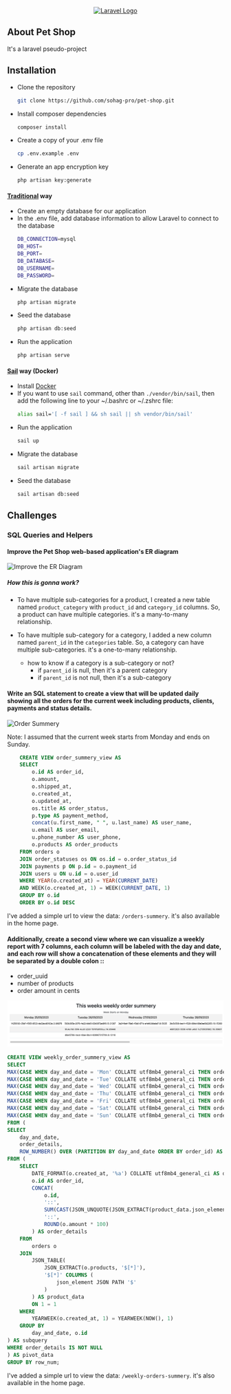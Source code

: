 <p align="center"><a href="https://laravel.com" target="_blank"><img src="https://raw.githubusercontent.com/laravel/art/master/logo-lockup/5%20SVG/2%20CMYK/1%20Full%20Color/laravel-logolockup-cmyk-red.svg" width="400" alt="Laravel Logo"></a></p>

## About Pet Shop

It's a laravel pseudo-project

## Installation

- Clone the repository
    ```bash
    git clone https://github.com/sohag-pro/pet-shop.git
    ```
- Install composer dependencies
    ```bash
    composer install
    ```
- Create a copy of your .env file
    ```bash
    cp .env.example .env
    ```
- Generate an app encryption key
    ```bash
    php artisan key:generate
    ```

#### [Traditional](https://laravel.com/docs/10.x#your-first-laravel-project) way
- Create an empty database for our application
- In the .env file, add database information to allow Laravel to connect to the database
    ```bash
    DB_CONNECTION=mysql
    DB_HOST=
    DB_PORT=
    DB_DATABASE=
    DB_USERNAME=
    DB_PASSWORD=
    ```
- Migrate the database
    ```bash
    php artisan migrate
    ```
- Seed the database
    ```bash
    php artisan db:seed
    ```
- Run the application
    ```bash
    php artisan serve
   ```
#### [Sail](https://laravel.com/docs/10.x/sail) way (Docker)
- Install [Docker](https://docs.docker.com/get-docker/)
- If you want to use `sail` command, other than `./vendor/bin/sail`, then add the following line to your ~/.bashrc or ~/.zshrc file:
    ```bash
    alias sail='[ -f sail ] && sh sail || sh vendor/bin/sail'
    ```
- Run the application
    ```bash
    sail up
    ```
- Migrate the database
    ```bash
    sail artisan migrate
    ```
- Seed the database
    ```bash
    sail artisan db:seed
    ```

## Challenges
### SQL Queries and Helpers

#### Improve the Pet Shop web-based application's ER diagram
![Improve the ER Diagram](https://raw.githubusercontent.com/sohag-pro/pet-shop/main/er_product_feature_update.jpg)
##### How this is gonna work?
- To have multiple sub-categories for a product, I created a new table named `product_category` with `product_id` and `category_id` columns. So, a product can have multiple categories. it's a many-to-many relationship.

- To have multiple sub-category for a category, I added a new column named `parent_id` in the `categories` table. So, a category can have multiple sub-categories. it's a one-to-many relationship.    
    -  how to know if a category is a sub-category or not? 
        - if `parent_id` is null, then it's a parent category
        - if `parent_id` is not null, then it's a sub-category


#### Write an SQL statement to create a view that will be updated daily showing all the orders for the current week including products, clients, payments and status details.

![Order Summery](https://raw.githubusercontent.com/sohag-pro/pet-shop/main/order_summery.jpg)

Note: I assumed that the current week starts from Monday and ends on Sunday.

```sql
    CREATE VIEW order_summery_view AS
    SELECT
        o.id AS order_id,
        o.amount,
        o.shipped_at,
        o.created_at,
        o.updated_at,
        os.title AS order_status,
        p.type AS payment_method,
        concat(u.first_name, " ", u.last_name) AS user_name,
        u.email AS user_email,
        u.phone_number AS user_phone,
        o.products AS order_products 
    FROM orders o
    JOIN order_statuses os ON os.id = o.order_status_id
    JOIN payments p ON p.id = o.payment_id
    JOIN users u ON u.id = o.user_id
    WHERE YEAR(o.created_at) = YEAR(CURRENT_DATE)
    AND WEEK(o.created_at, 1) = WEEK(CURRENT_DATE, 1)
    GROUP BY o.id
    ORDER BY o.id DESC
```

I've added a simple url to view the data: `/orders-summery`. it's also available in the home page.

#### Additionally, create a second view where we can visualize a weekly report with 7 columns, each column will be labeled with the day and date, and each row will show a concatenation of these elements and they will be separated by a double colon ::
- order_uuid
- number of products
- order amount in cents

![Weekly Order Summery](https://raw.githubusercontent.com/sohag-pro/pet-shop/main/weekly_order_summery.jpg)

```sql
CREATE VIEW weekly_order_summery_view AS
SELECT
MAX(CASE WHEN day_and_date = 'Mon' COLLATE utf8mb4_general_ci THEN order_details END) AS Monday,
MAX(CASE WHEN day_and_date = 'Tue' COLLATE utf8mb4_general_ci THEN order_details END) AS Tuesday,
MAX(CASE WHEN day_and_date = 'Wed' COLLATE utf8mb4_general_ci THEN order_details END) AS Wednesday,
MAX(CASE WHEN day_and_date = 'Thu' COLLATE utf8mb4_general_ci THEN order_details END) AS Thursday,
MAX(CASE WHEN day_and_date = 'Fri' COLLATE utf8mb4_general_ci THEN order_details END) AS Friday,
MAX(CASE WHEN day_and_date = 'Sat' COLLATE utf8mb4_general_ci THEN order_details END) AS Saturday,
MAX(CASE WHEN day_and_date = 'Sun' COLLATE utf8mb4_general_ci THEN order_details END) AS Sunday
FROM (
SELECT
    day_and_date,
    order_details,
    ROW_NUMBER() OVER (PARTITION BY day_and_date ORDER BY order_id) AS row_num
FROM (
    SELECT
        DATE_FORMAT(o.created_at, '%a') COLLATE utf8mb4_general_ci AS day_and_date,
        o.id AS order_id,
        CONCAT(
            o.id, 
            '::', 
            SUM(CAST(JSON_UNQUOTE(JSON_EXTRACT(product_data.json_element, '$.quantity')) AS UNSIGNED)), 
            '::', 
            ROUND(o.amount * 100)
        ) AS order_details
    FROM
        orders o
    JOIN
        JSON_TABLE(
            JSON_EXTRACT(o.products, '$[*]'),
            '$[*]' COLUMNS (
                json_element JSON PATH '$'
            )
        ) AS product_data
        ON 1 = 1
    WHERE
        YEARWEEK(o.created_at, 1) = YEARWEEK(NOW(), 1)
    GROUP BY
        day_and_date, o.id
) AS subquery
WHERE order_details IS NOT NULL
) AS pivot_data
GROUP BY row_num;
```
I've added a simple url to view the data: `/weekly-orders-summery`. it's also available in the home page.
